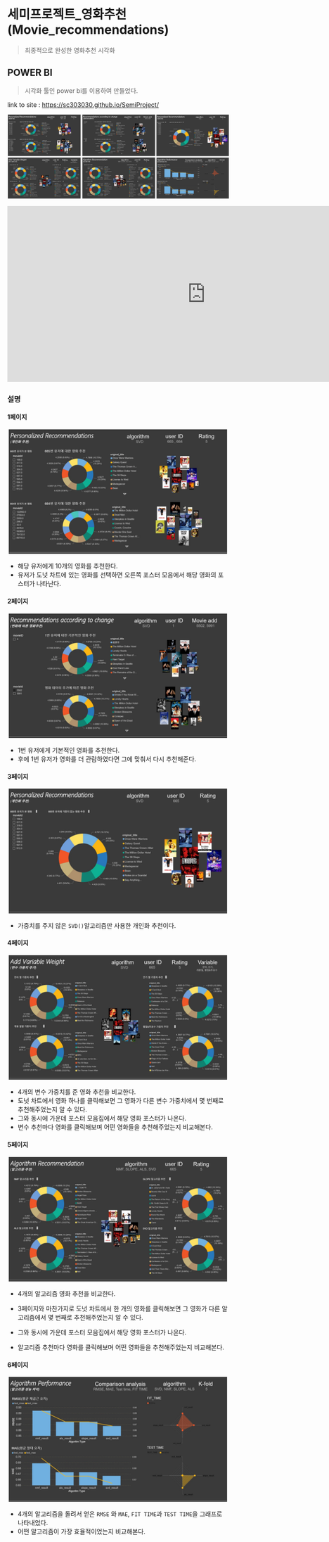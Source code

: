 # 세미프로젝트_영화추천(Movie_recommendations)

> 최종적으로 완성한 영화추천 시각화 



## POWER BI

> 시각화 툴인 power bi를 이용하여 만들었다.

link  to site :   https://sc303030.github.io/SemiProject/

[![slide](./img/slide07.png)](https://app.powerbi.com/view?r=eyJrIjoiMDFmNjk5YTgtYmYzMy00YWM3LTgzNjctNDRhNjBjNWY0ZDdhIiwidCI6IjcxNzYzNWIxLTFjNzUtNDViOC05NmEzLWQzYzM0MTk5MWUwNyJ9&pageName=ReportSection)

<iframe width='900' height='400' src="https://app.powerbi.com/view?r=eyJrIjoiMDFmNjk5YTgtYmYzMy00YWM3LTgzNjctNDRhNjBjNWY0ZDdhIiwidCI6IjcxNzYzNWIxLTFjNzUtNDViOC05NmEzLWQzYzM0MTk5MWUwNyJ9&pageName=ReportSection" frameborder="0" allowFullScreen="true"></iframe>

### 설명

#### 1페이지 

![1page](./img/slide01.JPG)

- 해당 유저에게 10개의 영화를 추천한다.
- 유저가 도넛 차트에 있는 영화를 선택하면 오른쪽 포스터 모음에서 해당 영화의 포스터가 나타난다.

#### 2페이지

![2page](./img/slide02.JPG)

- 1번 유저에게 기본적인 영화를 추천한다.
- 후에 1번 유저가 영화를 더 관람하였다면 그에 맞춰서 다시 추천해준다.

#### 3페이지

![3page](./img/slide03.JPG)

- 가중치를 주지 않은 `SVD()`알고리즘만 사용한 개인화 추천이다.

#### 4페이지

![4page](./img/slide04.JPG)

- 4개의 변수 가중치를 준 영화 추천을 비교한다.
- 도넛 차트에서 영화 하나를 클릭해보면 그 영화가 다른 변수 가중치에서 몇 번째로 추천해주었는지 알 수 있다.
- 그와 동시에 가운데 포스터 모음집에서 해당 영화 포스터가 나온다.
- 변수 추천마다 영화를 클릭해보며 어떤 영화들을 추천해주었는지 비교해본다.

#### 5페이지

![5page](./img/slide05.JPG)

- 4개의 알고리즘 영화 추천을 비교한다.
- 3페이지와 마찬가지로 도넛 차트에서 한 개의 영화를 클릭해보면 그 영화가 다른 알고리즘에서 몇 번째로 추천해주었는지 알 수 있다.

- 그와 동시에 가운데 포스터 모음집에서 해당 영화 포스터가 나온다.
- 알고리즘 추천마다 영화를 클릭해보며 어떤 영화들을 추천해주었는지 비교해본다.

#### 6페이지

![6page](./img/slide06.JPG)

- 4개의 알고리즘을 돌려서 얻은 `RMSE` 와 `MAE`, `FIT TIME`과 `TEST TIME`을 그래프로 나타내었다.
-  어떤 알고리즘이 가장 효율적이었는지 비교해본다.